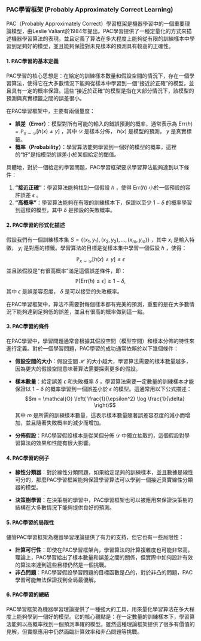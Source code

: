 ### PAC學習框架 (Probably Approximately Correct Learning)

PAC（Probably Approximately Correct）學習框架是機器學習中的一個重要理論模型，由Leslie Valiant於1984年提出。PAC學習提供了一種定量化的方式來描述機器學習算法的表現，並且定義了算法在多大程度上能夠從有限的訓練樣本中學習到足夠好的模型，並且能夠保證對未見樣本的預測具有較高的正確性。

#### 1. **PAC學習的基本定義**

PAC學習的核心思想是：在給定的訓練樣本數量和假設空間的情況下，存在一個學習算法，使得它在大多數情況下能夠從樣本中學習到一個“接近於正確”的模型，並且具有一定的概率保證。這些“接近於正確”的模型是指在大部分情況下，該模型的預測與真實標籤之間的誤差很小。

在PAC學習框架中，主要有兩個量度：
- **誤差（Error）**：模型對所有可能的輸入的錯誤預測的概率，通常表示為  $\text{Err}(h) = \mathbb{P}_{x \sim \mathcal{D}}[h(x) \neq y]$ ，其中  $\mathcal{D}$  是樣本分佈， $h(x)$  是模型的預測， $y$  是真實標籤。
- **概率（Probability）**：學習算法能夠學習到一個好的模型的概率，這裡的“好”是指模型的誤差小於某個給定的閾值。

具體地，對於一個給定的學習問題，PAC學習框架要求學習算法能夠達到以下條件：
1. **“接近正確”**：學習算法能夠找到一個假設  $h$ ，使得  $\text{Err}(h)$  小於一個預設的容許誤差  $\epsilon$ 。
2. **“高概率”**：學習算法能夠在有限的訓練樣本下，保證以至少  $1 - \delta$  的概率學習到這樣的模型，其中  $\delta$  是預設的失敗概率。

#### 2. **PAC學習的形式化描述**

假設我們有一個訓練樣本集  $S = \{(x_1, y_1), (x_2, y_2), \dots, (x_m, y_m)\}$ ，其中  $x_i$  是輸入特徵， $y_i$  是對應的標籤。學習算法的目標是從樣本集中學習一個假設  $h$ ，使得：
$$\mathbb{P}_{x \sim \mathcal{D}}[h(x) \neq y] \leq \epsilon$$
並且該假設是“有很高概率”滿足這個誤差條件，即：
$$\mathbb{P}[\text{Err}(h) \leq \epsilon] \geq 1 - \delta,$$
其中  $\epsilon$  是誤差容忍度， $\delta$  是可以接受的失敗概率。

在PAC學習框架中，算法不需要對每個樣本都有完美的預測，重要的是在大多數情況下能夠達到足夠低的誤差，並且有很高的概率做到這一點。

#### 3. **PAC學習的條件**

在PAC學習中，學習問題通常會根據其假設空間（模型空間）和樣本分佈的特性來進行定義。對於一個學習問題，PAC學習的成功通常依賴於以下幾個條件：
- **假設空間的大小**：假設空間  $\mathcal{H}$  的大小越大，學習算法需要的樣本數量越多，因為更大的假設空間意味著算法需要探索更多的假設。
- **樣本數量**：給定誤差  $\epsilon$  和失敗概率  $\delta$ ，學習算法需要一定數量的訓練樣本才能保證以  $1 - \delta$  的概率學習到一個誤差小於  $\epsilon$  的模型。這通常用以下公式描述：
  $$m = \mathcal{O} \left( \frac{1}{\epsilon^2} \log \frac{1}{\delta} \right)$$
  其中  $m$  是所需的訓練樣本數量，這表示樣本數量隨著誤差容忍度的減小而增加，並且隨著失敗概率的減少而增加。
  
- **分佈假設**：PAC學習假設樣本是從某個分佈  $\mathcal{D}$  中獨立抽取的，這個假設對學習算法的效果和性能有很大影響。

#### 4. **PAC學習的例子**

- **線性分類器**：對於線性分類問題，如果給定足夠的訓練樣本，並且數據是線性可分的，那麼PAC學習框架能夠保證學習算法可以學到一個接近真實線性分類器的模型。
  
- **決策樹學習**：在決策樹的學習中，PAC學習框架也可以被應用來保證決策樹的結構在大多數情況下能夠提供良好的預測。

#### 5. **PAC學習的局限性**

儘管PAC學習框架為機器學習理論提供了有力的支持，但它也有一些局限性：
- **計算可行性**：即使在PAC學習框架內，學習算法的計算複雜度也可能非常高。理論上，PAC學習給出了樣本數量和誤差之間的關係，但實際中如何設計有效的算法來達到這些目標仍然是一個挑戰。
- **非凸問題**：PAC學習假設學習問題的目標函數是凸的，對於非凸的問題，PAC學習可能無法保證找到全局最優解。

#### 6. **PAC學習的總結**

PAC學習框架為機器學習理論提供了一種強大的工具，用來量化學習算法在多大程度上能夠學到一個好的模型。它的核心觀點是：在一定數量的訓練樣本下，學習算法能夠以高概率找到一個預測準確的模型。雖然這種理論框架提供了很多有價值的見解，但實際應用中仍然面臨計算效率和非凸問題等挑戰。
